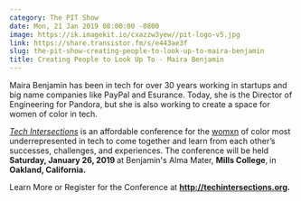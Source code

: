 ```yaml
---
category: The PIT Show
date: Mon, 21 Jan 2019 08:00:00 -0800
image: https://ik.imagekit.io/cxazzw3yew//pit-logo-v5.jpg
link: https://share.transistor.fm/s/e443ae3f
slug: the-pit-show-creating-people-to-look-up-to-maira-benjamin
title: Creating People to Look Up To - Maira Benjamin
---
```


<p>Maira Benjamin has been in tech for over 30 years working in startups and big name companies like PayPal and Esurance. Today, she is the Director of Engineering for Pandora, but she is also working to create a space for women of color in tech. </p><p><a href="http://techintersections.org"><em>Tech Intersections</em></a><em> </em>is an affordable conference for the <a href="https://techintersections.org/language/">womxn</a> of color most underrepresented in tech to come together and learn from each other’s successes, challenges, and experiences. The conference will be held <strong>Saturday, January 26, 2019 </strong>at Benjamin's Alma Mater, <strong>Mills College</strong>,<strong> </strong>in<strong> Oakland, California.</strong></p><p>Learn More or Register for the Conference at <a href="http://techintersections.org"><strong>http://techintersections.org</strong></a><strong>.</strong></p>